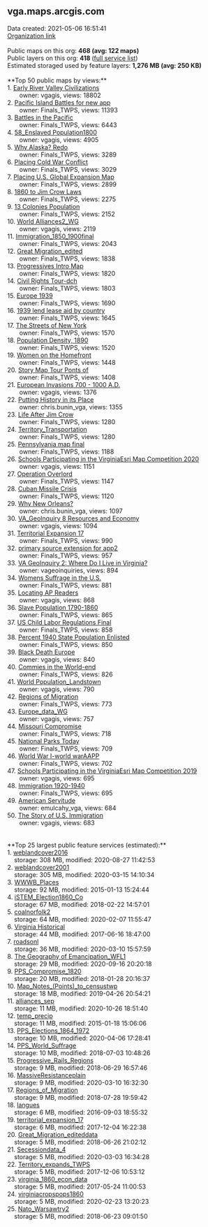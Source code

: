 <h2>vga.maps.arcgis.com</h2> Data created: 2021-05-06 16:51:41 <br /><a target='new' href='https://vga.maps.arcgis.com'>Organization link</a><br /><br />Public maps on this org: <b>468 (avg: 122 maps)</b><br />Public layers on this org: <b>418 </b>(<a target='new' href='https://services.arcgis.com/TQSFiGYN0xveoERF/ArcGIS/rest/services'>full service list</a>)<br />Estimated storaged used by feature layers: <b>1,276 MB (avg: 250 KB)</b><br /><br />**Top 50 public maps by views:**<br />  1. <a target='new' href='https://www.arcgis.com/home/item.html?id=1bda057ffebd42ed8ef4e18911d0d5c6'>Early River Valley Civilizations</a> <br />  &nbsp;&nbsp;&nbsp;&nbsp; &nbsp;&nbsp;owner: vgagis, views: 18802<br />  2. <a target='new' href='https://www.arcgis.com/home/item.html?id=a13bf16e788c492eacdd73266a5f0487'>Pacific Island Battles for new app</a> <br />  &nbsp;&nbsp;&nbsp;&nbsp; &nbsp;&nbsp;owner: Finals_TWPS, views: 11393<br />  3. <a target='new' href='https://www.arcgis.com/home/item.html?id=52ecdff996dc45d8b5a771f2c62dbcb4'>Battles in the Pacific</a> <br />  &nbsp;&nbsp;&nbsp;&nbsp; &nbsp;&nbsp;owner: Finals_TWPS, views: 6443<br />  4. <a target='new' href='https://www.arcgis.com/home/item.html?id=fb2e9c47aec74dc0afe692a729decd82'>58_Enslaved Population1800</a> <br />  &nbsp;&nbsp;&nbsp;&nbsp; &nbsp;&nbsp;owner: vgagis, views: 4905<br />  5. <a target='new' href='https://www.arcgis.com/home/item.html?id=ce6f46c0063f4386b9ffc2decaf0f66e'>Why Alaska? Redo</a> <br />  &nbsp;&nbsp;&nbsp;&nbsp; &nbsp;&nbsp;owner: Finals_TWPS, views: 3289<br />  6. <a target='new' href='https://www.arcgis.com/home/item.html?id=13be278ecf494e7dbe539287c2892dcd'>Placing Cold War Conflict</a> <br />  &nbsp;&nbsp;&nbsp;&nbsp; &nbsp;&nbsp;owner: Finals_TWPS, views: 3029<br />  7. <a target='new' href='https://www.arcgis.com/home/item.html?id=7948136161fe4ab8a8675d8d49a762bd'>Placing U.S. Global Expansion Map</a> <br />  &nbsp;&nbsp;&nbsp;&nbsp; &nbsp;&nbsp;owner: Finals_TWPS, views: 2899<br />  8. <a target='new' href='https://www.arcgis.com/home/item.html?id=aad268d674864a45a1e063eeebb00007'>1860 to Jim Crow Laws</a> <br />  &nbsp;&nbsp;&nbsp;&nbsp; &nbsp;&nbsp;owner: Finals_TWPS, views: 2275<br />  9. <a target='new' href='https://www.arcgis.com/home/item.html?id=e1b31e4cfac4436fb6f0c53b9ab277fd'>13 Colonies Population</a> <br />  &nbsp;&nbsp;&nbsp;&nbsp; &nbsp;&nbsp;owner: Finals_TWPS, views: 2152<br />  10. <a target='new' href='https://www.arcgis.com/home/item.html?id=d1b29593e9a042078916aff8ee97ae3b'>World Alliances2_WG</a> <br />  &nbsp;&nbsp;&nbsp;&nbsp; &nbsp;&nbsp;owner: vgagis, views: 2119<br />  11. <a target='new' href='https://www.arcgis.com/home/item.html?id=20a2dc486a5b4778ad9fec46c6a835ba'>Immigration_1850_1900final</a> <br />  &nbsp;&nbsp;&nbsp;&nbsp; &nbsp;&nbsp;owner: Finals_TWPS, views: 2043<br />  12. <a target='new' href='https://www.arcgis.com/home/item.html?id=2dd491e291ea496fa49d2a1e71da201c'>Great Migration_edited</a> <br />  &nbsp;&nbsp;&nbsp;&nbsp; &nbsp;&nbsp;owner: Finals_TWPS, views: 1838<br />  13. <a target='new' href='https://www.arcgis.com/home/item.html?id=034f078f02e34ad291d37270e64cc418'>Progressives Intro Map</a> <br />  &nbsp;&nbsp;&nbsp;&nbsp; &nbsp;&nbsp;owner: Finals_TWPS, views: 1820<br />  14. <a target='new' href='https://www.arcgis.com/home/item.html?id=77152c0da36f482193e8e72a24e07f15'>Civil Rights Tour-dch</a> <br />  &nbsp;&nbsp;&nbsp;&nbsp; &nbsp;&nbsp;owner: Finals_TWPS, views: 1803<br />  15. <a target='new' href='https://www.arcgis.com/home/item.html?id=3879ca2b665244a38309a22636c4c4a3'>Europe 1939</a> <br />  &nbsp;&nbsp;&nbsp;&nbsp; &nbsp;&nbsp;owner: Finals_TWPS, views: 1690<br />  16. <a target='new' href='https://www.arcgis.com/home/item.html?id=4d6ad4b3b16b4ab6958ab42b180e20d2'>1939 lend lease aid by country</a> <br />  &nbsp;&nbsp;&nbsp;&nbsp; &nbsp;&nbsp;owner: Finals_TWPS, views: 1645<br />  17. <a target='new' href='https://www.arcgis.com/home/item.html?id=e9ebdab441814adc9e427719b2dfb84f'>The Streets of New York</a> <br />  &nbsp;&nbsp;&nbsp;&nbsp; &nbsp;&nbsp;owner: Finals_TWPS, views: 1570<br />  18. <a target='new' href='https://www.arcgis.com/home/item.html?id=32cbd82424954cbe9713ea88e23353b8'>Population Density, 1890</a> <br />  &nbsp;&nbsp;&nbsp;&nbsp; &nbsp;&nbsp;owner: Finals_TWPS, views: 1520<br />  19. <a target='new' href='https://www.arcgis.com/home/item.html?id=b24db65bb2a04b739f7fae72ef630ffc'>Women on the Homefront</a> <br />  &nbsp;&nbsp;&nbsp;&nbsp; &nbsp;&nbsp;owner: Finals_TWPS, views: 1448<br />  20. <a target='new' href='https://www.arcgis.com/home/item.html?id=496d21c8992d48a7b7630d0f568816d7'>Story Map Tour Ponts of</a> <br />  &nbsp;&nbsp;&nbsp;&nbsp; &nbsp;&nbsp;owner: Finals_TWPS, views: 1408<br />  21. <a target='new' href='https://www.arcgis.com/home/item.html?id=7c296b3b11e249dbb8e6eb5526da2200'>European Invasions 700 - 1000 A.D.</a> <br />  &nbsp;&nbsp;&nbsp;&nbsp; &nbsp;&nbsp;owner: vgagis, views: 1376<br />  22. <a target='new' href='https://www.arcgis.com/home/item.html?id=c630a96ffcc941a080216ced7c8f9b46'>Putting History in its Place</a> <br />  &nbsp;&nbsp;&nbsp;&nbsp; &nbsp;&nbsp;owner: chris.bunin_vga, views: 1355<br />  23. <a target='new' href='https://www.arcgis.com/home/item.html?id=33e5d346de5447a19dd87516fe07aaea'>Life After Jim Crow</a> <br />  &nbsp;&nbsp;&nbsp;&nbsp; &nbsp;&nbsp;owner: Finals_TWPS, views: 1280<br />  24. <a target='new' href='https://www.arcgis.com/home/item.html?id=58c973452349426c8fae7809355d78d2'>Territory_Transportation</a> <br />  &nbsp;&nbsp;&nbsp;&nbsp; &nbsp;&nbsp;owner: Finals_TWPS, views: 1280<br />  25. <a target='new' href='https://www.arcgis.com/home/item.html?id=12eb5269d18e4638b27306b41ad1c6bf'>Pennsylvania map final</a> <br />  &nbsp;&nbsp;&nbsp;&nbsp; &nbsp;&nbsp;owner: Finals_TWPS, views: 1188<br />  26. <a target='new' href='https://www.arcgis.com/home/item.html?id=0c28256ea6204609bff965bfb50cb37e'>Schools Participating in the VirginiaEsri Map Competition 2020</a> <br />  &nbsp;&nbsp;&nbsp;&nbsp; &nbsp;&nbsp;owner: vgagis, views: 1151<br />  27. <a target='new' href='https://www.arcgis.com/home/item.html?id=1df21aee24a8446f84c19fe44edb8d7d'>Operation Overlord</a> <br />  &nbsp;&nbsp;&nbsp;&nbsp; &nbsp;&nbsp;owner: Finals_TWPS, views: 1147<br />  28. <a target='new' href='https://www.arcgis.com/home/item.html?id=921963aeafce415d8144eafbc4ef61fc'>Cuban Missile Crisis</a> <br />  &nbsp;&nbsp;&nbsp;&nbsp; &nbsp;&nbsp;owner: Finals_TWPS, views: 1120<br />  29. <a target='new' href='https://www.arcgis.com/home/item.html?id=0dc4ba97f2ef4761b1dec669a182b85a'>Why New Orleans?</a> <br />  &nbsp;&nbsp;&nbsp;&nbsp; &nbsp;&nbsp;owner: chris.bunin_vga, views: 1097<br />  30. <a target='new' href='https://www.arcgis.com/home/item.html?id=c945cea8de03446da0b595ffcaf649ed'>VA_GeoInquiry 8 Resources and Economy</a> <br />  &nbsp;&nbsp;&nbsp;&nbsp; &nbsp;&nbsp;owner: vgagis, views: 1094<br />  31. <a target='new' href='https://www.arcgis.com/home/item.html?id=54630584a5094ff59a13e239c72bb230'>Territorial Expansion 17</a> <br />  &nbsp;&nbsp;&nbsp;&nbsp; &nbsp;&nbsp;owner: Finals_TWPS, views: 990<br />  32. <a target='new' href='https://www.arcgis.com/home/item.html?id=63feb9634f544136bd3cb6bfc763f099'>primary source extension for app2</a> <br />  &nbsp;&nbsp;&nbsp;&nbsp; &nbsp;&nbsp;owner: Finals_TWPS, views: 957<br />  33. <a target='new' href='https://www.arcgis.com/home/item.html?id=2c86372a7c03410b9de0f21426216289'>VA GeoInquiry 2: Where Do I Live in Virginia?</a> <br />  &nbsp;&nbsp;&nbsp;&nbsp; &nbsp;&nbsp;owner: vageoinquiries, views: 894<br />  34. <a target='new' href='https://www.arcgis.com/home/item.html?id=c7ae6e1cec904fe6994debf33474e4a5'>Womens Suffrage in the U.S.</a> <br />  &nbsp;&nbsp;&nbsp;&nbsp; &nbsp;&nbsp;owner: Finals_TWPS, views: 881<br />  35. <a target='new' href='https://www.arcgis.com/home/item.html?id=04e9746a917a45acb55c29dc768ec966'>Locating AP Readers</a> <br />  &nbsp;&nbsp;&nbsp;&nbsp; &nbsp;&nbsp;owner: vgagis, views: 868<br />  36. <a target='new' href='https://www.arcgis.com/home/item.html?id=f780d7f981884ceeb7da9b72af4d30bc'>Slave Population 1790-1860</a> <br />  &nbsp;&nbsp;&nbsp;&nbsp; &nbsp;&nbsp;owner: Finals_TWPS, views: 865<br />  37. <a target='new' href='https://www.arcgis.com/home/item.html?id=b1bd9286169c41898125e01fff4f9a28'>US Child Labor Regulations Final</a> <br />  &nbsp;&nbsp;&nbsp;&nbsp; &nbsp;&nbsp;owner: Finals_TWPS, views: 858<br />  38. <a target='new' href='https://www.arcgis.com/home/item.html?id=205468fd772048c8b1d36d72e3d5387d'>Percent 1940 State Population Enlisted</a> <br />  &nbsp;&nbsp;&nbsp;&nbsp; &nbsp;&nbsp;owner: Finals_TWPS, views: 850<br />  39. <a target='new' href='https://www.arcgis.com/home/item.html?id=1f1c4d0782124303b0808382493e809e'>Black Death Europe</a> <br />  &nbsp;&nbsp;&nbsp;&nbsp; &nbsp;&nbsp;owner: vgagis, views: 840<br />  40. <a target='new' href='https://www.arcgis.com/home/item.html?id=eb3b9dc2467c4801a3beb09da4589815'>Commies in the World-end</a> <br />  &nbsp;&nbsp;&nbsp;&nbsp; &nbsp;&nbsp;owner: Finals_TWPS, views: 826<br />  41. <a target='new' href='https://www.arcgis.com/home/item.html?id=56c4108ef0914db8b7f6f7e47d4945f3'>World Population_Landstown</a> <br />  &nbsp;&nbsp;&nbsp;&nbsp; &nbsp;&nbsp;owner: vgagis, views: 790<br />  42. <a target='new' href='https://www.arcgis.com/home/item.html?id=86287ad6022249fab2856589fd4f706a'>Regions of Migration</a> <br />  &nbsp;&nbsp;&nbsp;&nbsp; &nbsp;&nbsp;owner: Finals_TWPS, views: 773<br />  43. <a target='new' href='https://www.arcgis.com/home/item.html?id=3c845cf9c963449c93d920c0508fb537'>Europe_data_WG</a> <br />  &nbsp;&nbsp;&nbsp;&nbsp; &nbsp;&nbsp;owner: vgagis, views: 757<br />  44. <a target='new' href='https://www.arcgis.com/home/item.html?id=0f5486d6f6fa49ab86e2f0d06b39880e'>Missouri Compromise</a> <br />  &nbsp;&nbsp;&nbsp;&nbsp; &nbsp;&nbsp;owner: Finals_TWPS, views: 718<br />  45. <a target='new' href='https://www.arcgis.com/home/item.html?id=24cdca1253a548fb8303de1226c31a1f'>National Parks Today</a> <br />  &nbsp;&nbsp;&nbsp;&nbsp; &nbsp;&nbsp;owner: Finals_TWPS, views: 709<br />  46. <a target='new' href='https://www.arcgis.com/home/item.html?id=b2bde6092af54537941665813642f204'>World War I-world warAAPP</a> <br />  &nbsp;&nbsp;&nbsp;&nbsp; &nbsp;&nbsp;owner: Finals_TWPS, views: 702<br />  47. <a target='new' href='https://www.arcgis.com/home/item.html?id=e72c5c4e76034bad8e204b4b655e8787'>Schools Participating in the VirginiaEsri Map Competition 2019</a> <br />  &nbsp;&nbsp;&nbsp;&nbsp; &nbsp;&nbsp;owner: vgagis, views: 695<br />  48. <a target='new' href='https://www.arcgis.com/home/item.html?id=8802d25914794d2d97a0792d6cfe1876'>Immigration 1920-1940</a> <br />  &nbsp;&nbsp;&nbsp;&nbsp; &nbsp;&nbsp;owner: Finals_TWPS, views: 695<br />  49. <a target='new' href='https://www.arcgis.com/home/item.html?id=4f91b66044b649cfbb54536f763728b3'>American Servitude</a> <br />  &nbsp;&nbsp;&nbsp;&nbsp; &nbsp;&nbsp;owner: emulcahy_vga, views: 684<br />  50. <a target='new' href='https://www.arcgis.com/home/item.html?id=af67c7a0f1de48b2a4123fe6cbc3e367'>The Story of U.S. Immigration</a> <br />  &nbsp;&nbsp;&nbsp;&nbsp; &nbsp;&nbsp;owner: vgagis, views: 683<br /><br /><br />**Top 25 largest public feature services (estimated):**<br /> 1. <a target='new' href='https://www.arcgis.com/home/item.html?id=7720a8177b2848d4a8d04caa9fa871d4'>weblandcover2016</a><br /> &nbsp;&nbsp;&nbsp;&nbsp;storage: 308 MB, modified: 2020-08-27 11:42:53<br /> 2. <a target='new' href='https://www.arcgis.com/home/item.html?id=e1f5c55b744f4672a55e1bfcf084ead0'>weblandcover2001</a><br /> &nbsp;&nbsp;&nbsp;&nbsp;storage: 305 MB, modified: 2020-03-15 14:10:34<br /> 3. <a target='new' href='https://www.arcgis.com/home/item.html?id=2bf282f9a4a64ca5837e83db3f884872'>WWWB_Places</a><br /> &nbsp;&nbsp;&nbsp;&nbsp;storage: 92 MB, modified: 2015-01-13 15:24:44<br /> 4. <a target='new' href='https://www.arcgis.com/home/item.html?id=6f3cc3052d9a494db037a3a000844772'>iSTEM_Election1860_Co</a><br /> &nbsp;&nbsp;&nbsp;&nbsp;storage: 67 MB, modified: 2018-02-22 14:57:01<br /> 5. <a target='new' href='https://www.arcgis.com/home/item.html?id=574e51e3fb59424182a4555698eac653'>coalnorfolk2</a><br /> &nbsp;&nbsp;&nbsp;&nbsp;storage: 64 MB, modified: 2020-02-07 11:55:47<br /> 6. <a target='new' href='https://www.arcgis.com/home/item.html?id=8fb4fcc4148b4e478f145fd51dba6b6b'>Virginia Historical</a><br /> &nbsp;&nbsp;&nbsp;&nbsp;storage: 44 MB, modified: 2017-06-16 18:47:00<br /> 7. <a target='new' href='https://www.arcgis.com/home/item.html?id=2215e8d5a8594926bdf4652125e4a190'>roadsonl</a><br /> &nbsp;&nbsp;&nbsp;&nbsp;storage: 36 MB, modified: 2020-03-10 15:57:59<br /> 8. <a target='new' href='https://www.arcgis.com/home/item.html?id=4b8433049be24c188873714a4afd7ef1'>The Geography of Emancipation_WFL1</a><br /> &nbsp;&nbsp;&nbsp;&nbsp;storage: 29 MB, modified: 2020-09-16 20:20:18<br /> 9. <a target='new' href='https://www.arcgis.com/home/item.html?id=87adcf1d34c248bc899e7c45854e2c0f'>PPS_Compromise_1820</a><br /> &nbsp;&nbsp;&nbsp;&nbsp;storage: 20 MB, modified: 2018-01-28 20:16:37<br /> 10. <a target='new' href='https://www.arcgis.com/home/item.html?id=a36f6796fc014b90a741027e88b1d7f4'>Map_Notes_(Points)_to_censustwp</a><br /> &nbsp;&nbsp;&nbsp;&nbsp;storage: 18 MB, modified: 2019-04-26 20:54:21<br /> 11. <a target='new' href='https://www.arcgis.com/home/item.html?id=49fafe789ccf470f8f4ac3349dc25ff3'>alliances_sep</a><br /> &nbsp;&nbsp;&nbsp;&nbsp;storage: 11 MB, modified: 2020-10-26 18:51:40<br /> 12. <a target='new' href='https://www.arcgis.com/home/item.html?id=7ab8e39339614de686c6a4d1086da0d1'>temp_precip</a><br /> &nbsp;&nbsp;&nbsp;&nbsp;storage: 11 MB, modified: 2015-01-18 15:06:06<br /> 13. <a target='new' href='https://www.arcgis.com/home/item.html?id=7486c4c53717478fac032d4b541efb69'>PPS_Elections_1864_1972</a><br /> &nbsp;&nbsp;&nbsp;&nbsp;storage: 10 MB, modified: 2020-04-06 17:28:41<br /> 14. <a target='new' href='https://www.arcgis.com/home/item.html?id=db01d71aa88e4e21a1d2a52f5e9642d4'>PPS_World_Suffrage</a><br /> &nbsp;&nbsp;&nbsp;&nbsp;storage: 10 MB, modified: 2018-07-03 10:48:26<br /> 15. <a target='new' href='https://www.arcgis.com/home/item.html?id=e18f635ffe304e7c91a68a6de705a9c5'>Progressive_Rails_Regions</a><br /> &nbsp;&nbsp;&nbsp;&nbsp;storage: 9 MB, modified: 2018-06-29 16:57:46<br /> 16. <a target='new' href='https://www.arcgis.com/home/item.html?id=ec8b54589b5c41d98ab151a2ab924ae7'>MassiveResistanceplain</a><br /> &nbsp;&nbsp;&nbsp;&nbsp;storage: 9 MB, modified: 2020-03-10 16:32:30<br /> 17. <a target='new' href='https://www.arcgis.com/home/item.html?id=5cde2e166476455aaea7638ba663799e'>Regions_of_Migration</a><br /> &nbsp;&nbsp;&nbsp;&nbsp;storage: 9 MB, modified: 2018-07-28 19:59:42<br /> 18. <a target='new' href='https://www.arcgis.com/home/item.html?id=80fcef0abd5347a4be01c9122b9fdb41'>langues</a><br /> &nbsp;&nbsp;&nbsp;&nbsp;storage: 6 MB, modified: 2016-09-03 18:55:32<br /> 19. <a target='new' href='https://www.arcgis.com/home/item.html?id=c9a0335b0a164a369e2a353a997dc7b7'>territorial_expansion_17</a><br /> &nbsp;&nbsp;&nbsp;&nbsp;storage: 6 MB, modified: 2017-12-04 16:22:38<br /> 20. <a target='new' href='https://www.arcgis.com/home/item.html?id=b9a3df57ebb74a96965d7e611de8f5dc'>Great_Migration_editeddata</a><br /> &nbsp;&nbsp;&nbsp;&nbsp;storage: 5 MB, modified: 2018-06-26 21:02:12<br /> 21. <a target='new' href='https://www.arcgis.com/home/item.html?id=3fd9e6e68ebd4ec09f110dd22667cc77'>Secessiondata_4</a><br /> &nbsp;&nbsp;&nbsp;&nbsp;storage: 5 MB, modified: 2020-03-03 16:34:28<br /> 22. <a target='new' href='https://www.arcgis.com/home/item.html?id=7232936b916a4a45b9d606455ea75d3f'>Territory_expands_TWPS</a><br /> &nbsp;&nbsp;&nbsp;&nbsp;storage: 5 MB, modified: 2017-12-06 10:53:12<br /> 23. <a target='new' href='https://www.arcgis.com/home/item.html?id=58bcb93afca0462f9002774936b13aa8'>virginia_1860_econ_data</a><br /> &nbsp;&nbsp;&nbsp;&nbsp;storage: 5 MB, modified: 2017-05-24 11:00:53<br /> 24. <a target='new' href='https://www.arcgis.com/home/item.html?id=af6409c05967463b8d7affbf5b672559'>virginiacropspops1860</a><br /> &nbsp;&nbsp;&nbsp;&nbsp;storage: 5 MB, modified: 2020-02-23 13:20:23<br /> 25. <a target='new' href='https://www.arcgis.com/home/item.html?id=7f74bb7ee7394580bd21fbf4da918729'>Nato_Warsawtry2</a><br /> &nbsp;&nbsp;&nbsp;&nbsp;storage: 5 MB, modified: 2018-06-23 09:01:50<br />